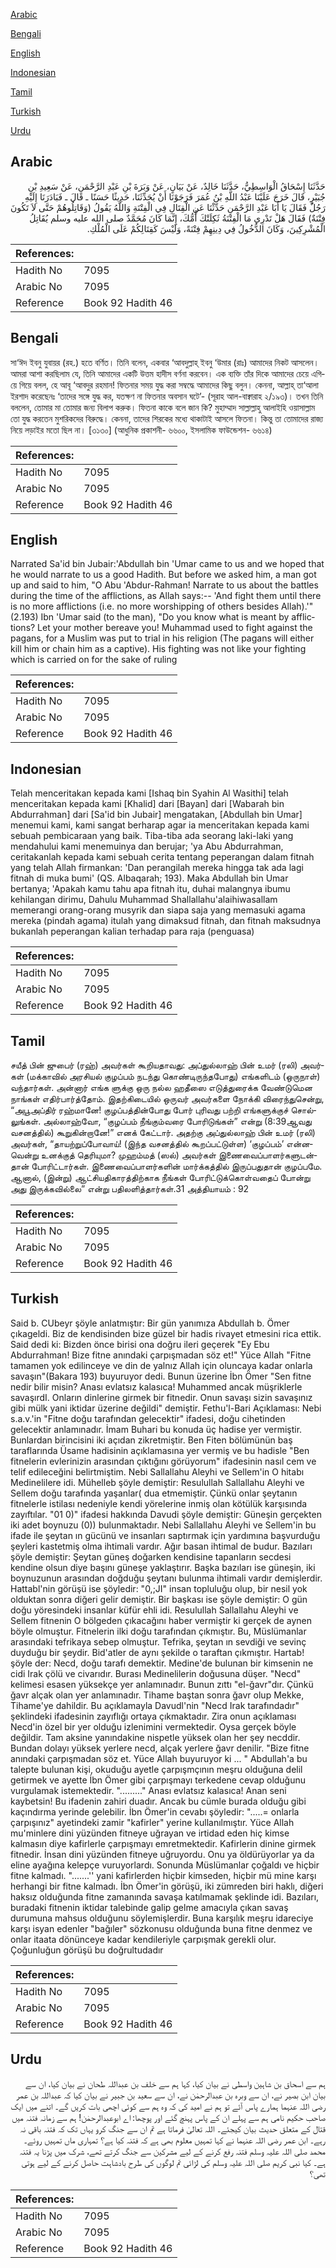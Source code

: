 [Arabic](#arabic)

[Bengali](#bengali)

[English](#english)

[Indonesian](#indonesian)

[Tamil](#tamil)

[Turkish](#turkish)

[Urdu](#urdu)

## Arabic


<div dir="rtl" lang="ar" style={{fontSize:'larger',backgroundColor:'#f8f9fa',padding:20}}>
حَدَّثَنَا إِسْحَاقُ الْوَاسِطِيُّ، حَدَّثَنَا خَالِدٌ، عَنْ بَيَانٍ، عَنْ وَبَرَةَ بْنِ عَبْدِ الرَّحْمَنِ، عَنْ سَعِيدِ بْنِ جُبَيْرٍ، قَالَ خَرَجَ عَلَيْنَا عَبْدُ اللَّهِ بْنُ عُمَرَ فَرَجَوْنَا أَنْ يُحَدِّثَنَا، حَدِيثًا حَسَنًا ـ قَالَ ـ فَبَادَرَنَا إِلَيْهِ رَجُلٌ فَقَالَ يَا أَبَا عَبْدِ الرَّحْمَنِ حَدِّثْنَا عَنِ الْقِتَالِ فِي الْفِتْنَةِ وَاللَّهُ يَقُولُ ‏(‏وَقَاتِلُوهُمْ حَتَّى لاَ تَكُونَ فِتْنَةٌ‏)‏ فَقَالَ هَلْ تَدْرِي مَا الْفِتْنَةُ ثَكِلَتْكَ أُمُّكَ، إِنَّمَا كَانَ مُحَمَّدٌ صلى الله عليه وسلم يُقَاتِلُ الْمُشْرِكِينَ، وَكَانَ الدُّخُولُ فِي دِينِهِمْ فِتْنَةً، وَلَيْسَ كَقِتَالِكُمْ عَلَى الْمُلْكِ‏.‏
</div>
<div style={{backgroundColor:'#f8f9fa',padding:20, marginBottom: 10}}><table> <thead> <tr> <th>References:</th> <th></th> </tr> </thead> <tbody><tr><td>Hadith No</td><td>7095</td></tr><tr><td>Arabic No</td><td>7095</td></tr><tr><td>Reference</td><td>Book 92 Hadith 46</td></tr></tbody></table></div>

## Bengali


<div dir="ltr" lang="bn" style={{fontSize:'larger',backgroundColor:'#f8f9fa',padding:20}}>
সা‘ঈদ ইবনু যুবায়র (রহ.) হতে বর্ণিত। তিনি বলেন, একবার ‘আবদুল্লাহ্ ইবনু ‘উমার (রাঃ) আমাদের নিকট আসলেন। আমরা আশা করছিলাম যে, তিনি আমাদের একটি উত্তম হাদীস বর্ণনা করবেন। এক ব্যক্তি তাঁর দিকে আমাদের চেয়ে এগিয়ে গিয়ে বলল, হে আবূ ‘আবদুর রহমান! ফিতনার সময় যুদ্ধ করা সম্বদ্ধে আমাদের কিছু বলুন। কেননা, আল্লাহ্ তা‘আলা ইরশাদ করেছেনঃ ‘তাদের সঙ্গে যুদ্ধ কর, যতক্ষণ না ফিতনার অবসান ঘটে’- (সূরাহ আল-বাক্বারাহ ২/১৯৩)। তখন তিনি বললেন, তোমার মা তোমার জন্য বিলাপ করুক। ফিতনা কাকে বলে জান কি? মুহাম্মাদ সাল্লাল্লাহু আলাইহি ওয়াসাল্লাম তো যুদ্ধ করতেন মুশরিকদের বিরুদ্ধে। কেননা, তাদের শিরকের মধ্যে থাকাটাই আসলে ফিতনা। কিন্তু তা তোমাদের রাজ্য নিয়ে লড়াইর মতো ছিল না। [৩১৩০] (আধুনিক প্রকাশনী- ৬৬০০, ইসলামিক ফাউন্ডেশন- ৬৬১৪)
</div>
<div style={{backgroundColor:'#f8f9fa',padding:20, marginBottom: 10}}><table> <thead> <tr> <th>References:</th> <th></th> </tr> </thead> <tbody><tr><td>Hadith No</td><td>7095</td></tr><tr><td>Arabic No</td><td>7095</td></tr><tr><td>Reference</td><td>Book 92 Hadith 46</td></tr></tbody></table></div>

## English


<div dir="ltr" lang="en" style={{fontSize:'larger',backgroundColor:'#f8f9fa',padding:20}}>
Narrated Sa'id bin Jubair:'Abdullah bin 'Umar came to us and we hoped that he would narrate to us a good Hadith. But before we asked him, a man got up and said to him, "O Abu 'Abdur-Rahman! Narrate to us about the battles during the time of the afflictions, as Allah says:-- 'And fight them until there is no more afflictions (i.e. no more worshipping of others besides Allah).'" (2.193) Ibn 'Umar said (to the man), "Do you know what is meant by afflictions? Let your mother bereave you! Muhammad used to fight against the pagans, for a Muslim was put to trial in his religion (The pagans will either kill him or chain him as a captive). His fighting was not like your fighting which is carried on for the sake of ruling
</div>
<div style={{backgroundColor:'#f8f9fa',padding:20, marginBottom: 10}}><table> <thead> <tr> <th>References:</th> <th></th> </tr> </thead> <tbody><tr><td>Hadith No</td><td>7095</td></tr><tr><td>Arabic No</td><td>7095</td></tr><tr><td>Reference</td><td>Book 92 Hadith 46</td></tr></tbody></table></div>

## Indonesian


<div dir="ltr" lang="id" style={{fontSize:'larger',backgroundColor:'#f8f9fa',padding:20}}>
Telah menceritakan kepada kami [Ishaq bin Syahin Al Wasithi] telah menceritakan kepada kami [Khalid] dari [Bayan] dari [Wabarah bin Abdurrahman] dari [Sa'id bin Jubair] mengatakan, [Abdullah bin Umar] menemui kami, kami sangat berharap agar ia menceritakan kepada kami sebuah pembicaraan yang baik. Tiba-tiba ada seorang laki-laki yang mendahului kami menemuinya dan berujar; 'ya Abu Abdurrahman, ceritakanlah kepada kami sebuah cerita tentang peperangan dalam fitnah yang telah Allah firmankan: 'Dan perangilah mereka hingga tak ada lagi fitnah di muka bumi' (QS. Albaqarah; 193). Maka Abdullah bin Umar bertanya; 'Apakah kamu tahu apa fitnah itu, duhai malangnya ibumu kehilangan dirimu, Dahulu Muhammad Shallallahu'alaihiwasallam memerangi orang-orang musyrik dan siapa saja yang memasuki agama mereka (pindah agama) itulah yang dimaksud fitnah, dan fitnah maksudnya bukanlah peperangan kalian terhadap para raja (penguasa)
</div>
<div style={{backgroundColor:'#f8f9fa',padding:20, marginBottom: 10}}><table> <thead> <tr> <th>References:</th> <th></th> </tr> </thead> <tbody><tr><td>Hadith No</td><td>7095</td></tr><tr><td>Arabic No</td><td>7095</td></tr><tr><td>Reference</td><td>Book 92 Hadith 46</td></tr></tbody></table></div>

## Tamil


<div dir="ltr" lang="ta" style={{fontSize:'larger',backgroundColor:'#f8f9fa',padding:20}}>
சயீத் பின் ஜுபைர் (ரஹ்) அவர்கள் கூறியதாவது: அப்துல்லாஹ் பின் உமர் (ரலி) அவர்கள் (மக்காவில் அரசியல் குழப்பம் நடந்து கொண்டிருந்தபோது) எங்களிடம் (ஒருநாள்) வந்தார்கள். அன்னார் எங்க ளுக்கு ஒரு நல்ல ஹதீஸை எடுத்துரைக்க வேண்டுமென நாங்கள் எதிர்பார்த்தோம். இதற்கிடையில் ஒருவர் அவர்களை நோக்கி விரைந்துசென்று, “அபூஅப்திர் ரஹ்மானே! குழப்பத்தின்போது போர் புரிவது பற்றி எங்களுக்குச் சொல்லுங்கள். அல்லாஹ்வோ, “குழப்பம் நீங்கும்வரை போரிடுங்கள்” என்று (8:39ஆவது வசனத்தில்) கூறுகின்றானே!” எனக் கேட்டார். அதற்கு அப்துல்லாஹ் பின் உமர் (ரலி) அவர்கள், “தாயற்றுப்போவாய்! (இந்த வசனத்தில் கூறப்பட்டுள்ள) ‘குழப்பம்’ என்னவென்று உனக்குத் தெரியுமா? முஹம்மத் (ஸல்) அவர்கள் இணைவைப்பாளர்களுடன்தான் போரிட்டார்கள். இணைவைப்பாளர்களின் மார்க்கத்தில் இருப்பதுதான் குழப்பமே. ஆனால், (இன்று) ஆட்சியதிகாரத்திற்காக நீங்கள் போரிட்டுக்கொள்வதைப் போன்று அது இருக்கவில்லை” என்று பதிலளித்தார்கள்.31 அத்தியாயம் : 92
</div>
<div style={{backgroundColor:'#f8f9fa',padding:20, marginBottom: 10}}><table> <thead> <tr> <th>References:</th> <th></th> </tr> </thead> <tbody><tr><td>Hadith No</td><td>7095</td></tr><tr><td>Arabic No</td><td>7095</td></tr><tr><td>Reference</td><td>Book 92 Hadith 46</td></tr></tbody></table></div>

## Turkish


<div dir="ltr" lang="tr" style={{fontSize:'larger',backgroundColor:'#f8f9fa',padding:20}}>
Said b. CUbeyr şöyle anlatmıştır: Bir gün yanımıza Abdullah b. Ömer çıkageldi. Biz de kendisinden bize güzel bir hadis rivayet etmesini rica ettik. Said dedi ki: Bizden önce birisi ona doğru ileri geçerek "Ey Ebu Abdurrahman! Bize fitne anındaki çarpışmadan söz et!" Yüce Allah "Fitne tamamen yok edilinceye ve din de yalnız Allah için oluncaya kadar onlarla savaşın"(Bakara 193) buyuruyor dedi. Bunun üzerine İbn Ömer "Sen fitne nedir bilir misin? Anası evlatsız kalasıca! Muhammed ancak müşriklerle savaşırdI. Onların dinlerine girmek bir fitnedir. Onun savaşı sizin savaşınız gibi mülk yani iktidar üzerine değildi" demiştir. Fethu'l-Bari Açıklaması: Nebi s.a.v.'in "Fitne doğu tarafından gelecektir" ifadesi, doğu cihetinden gelecektir anlamınadır. İmam Buhari bu konuda üç hadise yer vermiştir. Bunlardan birincisini iki açıdan zikretmiştir. Ben Fiten bölümünün baş taraflarında Üsame hadisinin açıklamasına yer vermiş ve bu hadisle "Ben fitnelerin evlerinizin arasından çıktığını görüyorum" ifadesinin nasıl cem ve telif edileceğini belirtmiştim. Nebi Sallallahu Aleyhi ve Sellem'in O hitabı Medinelilere idi. Mühelleb şöyle demiştir: Resulullah Sallallahu Aleyhi ve Sellem doğu tarafında yaşanlar( dua etmemiştir. Çünkü onlar şeytanın fitnelerle istilası nedeniyle kendi yörelerine inmiş olan kötülük karşısında zayıftılar. "01 0)" ifadesi hakkında Davudi şöyle demiştir: Güneşin gerçekten iki adet boynuzu (0)) bulunmaktadır. Nebi Sallallahu Aleyhi ve Sellem'in bu ifade ile şeytan ın gücünü ve insanları saptırmak için yardımına başvurduğu şeyleri kastetmiş olma ihtimali vardır. Ağır basan ihtimal de budur. Bazıları şöyle demiştir: Şeytan güneş doğarken kendisine tapanların secdesi kendine olsun diye başını güneşe yaklaştırır. Başka bazıları ise güneşin, iki boynuzunun arasından doğduğu şeytanı bulunma ihtimali vardır demişlerdir. Hattabl'nin görüşü ise şöyledir: "0,;JI" insan topluluğu olup, bir nesil yok olduktan sonra diğeri gelir demiştir. Bir başkası ise şöyle demiştir: O gün doğu yöresindeki insanlar küfür ehli idi. Resulullah Sallallahu Aleyhi ve Sellem fitnenin O bölgeden çıkacağını haber vermiştir ki gerçek de aynen böyle olmuştur. Fitnelerin ilki doğu tarafından çıkmıştır. Bu, Müslümanlar arasındaki tefrikaya sebep olmuştur. Tefrika, şeytan ın sevdiği ve sevinç duyduğu bir şeydir. Bid'atler de aynı şekilde o taraftan çıkmıştır. Hartab! şöyle der: Necd, doğu tarafı demektir. Medine'de bulunan bir kimsenin ne cidi Irak çölü ve civarıdır. Burası Medinelilerin doğusuna düşer. "Necd" kelimesi esasen yüksekçe yer anlamınadır. Bunun zıttı "el-ğavr"dır. Çünkü ğavr alçak olan yer anlamınadır. Tihame baştan sonra ğavr olup Mekke, Tihame'ye dahildir. Bu açıklamayla Davudl'nin "Necd Irak tarafındadır" şeklindeki ifadesinin zayıflığı ortaya çıkmaktadır. Zira onun açıklaması Necd'in özel bir yer olduğu izlenimini vermektedir. Oysa gerçek böyle değildir. Tam aksine yanındakine nispetle yüksek olan her şey necddir. Bundan dolayı yüksek yerlere necd, alçak yerlere ğavr denilir. "Bize fitne anındaki çarpışmadan söz et. Yüce Allah buyuruyor ki ... " Abdullah'a bu talepte bulunan kişi, okuduğu ayetle çarpışmçının meşru olduğuna delil getirmek ve ayette İbn Ömer gibi çarpışmayı terkedene cevap olduğunu vurgulamak istemektedir. "........." Anası evlatsız kalasıca! Anan seni kaybetsin! Bu ifadenin zahiri duadır. Ancak bu cümle burada olduğu gibi kaçındırma yerinde gelebilir. İbn Ömer'in cevabı şöyledir: ".....= onlarla çarpışınız" ayetindeki zamir "kafirler" yerine kullanılmıştır. Yüce Allah mu'minlere dini yüzünden fitneye uğrayan ve irtidad eden hiç kimse kalmasın diye kafirlerle çarpışmayı emretmektedir. Kafirlerin dinine girmek fitnedir. İnsan dini yüzünden fitneye uğruyordu. Onu ya öldürüyorlar ya da eline ayağına kelepçe vuruyorlardı. Sonunda Müslümanlar çoğaldı ve hiçbir fitne kalmadı. ".......'' yani kafirlerden hiçbir kimseden, hiçbir mü mine karşı herhangi bir fitne kalmadı. İbn Ömer'in görüşü, iki zümreden biri haklı, diğeri haksız olduğunda fitne zamanında savaşa katılmamak şeklinde idi. Bazıları, buradaki fitnenin iktidar talebinde galip gelme amacıyla çıkan savaş durumuna mahsus olduğunu söylemişlerdir. Buna karşılık meşru idareciye karşı isyan edenler "bağıler" sözkonusu olduğunda buna fitne denmez ve onlar itaata dönünceye kadar kendileriyle çarpışmak gerekli olur. Çoğunluğun görüşü bu doğrultudadır
</div>
<div style={{backgroundColor:'#f8f9fa',padding:20, marginBottom: 10}}><table> <thead> <tr> <th>References:</th> <th></th> </tr> </thead> <tbody><tr><td>Hadith No</td><td>7095</td></tr><tr><td>Arabic No</td><td>7095</td></tr><tr><td>Reference</td><td>Book 92 Hadith 46</td></tr></tbody></table></div>

## Urdu


<div dir="rtl" lang="ur" style={{fontSize:'larger',backgroundColor:'#f8f9fa',padding:20}}>
ہم سے اسحاق بن شاہین واسطی نے بیان کیا، کہا ہم سے خلف بن عبداللہ طحان نے بیان کیا، ان سے بیان ابن بصیر نے، ان سے وبرہ بن عبدالرحمٰن نے، ان سے سعید بن جبیر نے بیان کیا کہ عبداللہ بن عمر رضی اللہ عنہما ہمارے پاس آئے تو ہم نے امید کی کہ وہ ہم سے کوئی اچھی بات کریں گے۔ اتنے میں ایک صاحب حکیم نامی ہم سے پہلے ان کے پاس پہنچ گئے اور پوچھا: اے ابوعبدالرحمٰن! ہم سے زمانہ فتنہ میں قتال کے متعلق حدیث بیان کیجئے۔ اللہ تعالیٰ فرماتا ہے تم ان سے جنگ کرو یہاں تک کہ فتنہ باقی نہ رہے۔ ابن عمر رضی اللہ عنہما نے کہا تمہیں معلوم بھی ہے کہ فتنہ کیا ہے؟ تمہاری ماں تمہیں روئے۔ محمد صلی اللہ علیہ وسلم فتنہ رفع کرنے کے لیے مشرکین سے جنگ کرتے تھے، شرک میں پڑنا یہ فتنہ ہے۔ کیا نبی کریم صلی اللہ علیہ وسلم کی لڑائی تم لوگوں کی طرح بادشاہت حاصل کرنے کے لیے ہوتی تھی؟
</div>
<div style={{backgroundColor:'#f8f9fa',padding:20, marginBottom: 10}}><table> <thead> <tr> <th>References:</th> <th></th> </tr> </thead> <tbody><tr><td>Hadith No</td><td>7095</td></tr><tr><td>Arabic No</td><td>7095</td></tr><tr><td>Reference</td><td>Book 92 Hadith 46</td></tr></tbody></table></div>